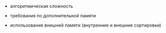 - алгоритмическая сложность
- требования по дополнительной памяти

- использование внешней памяти (внутренние и внешние сортировки)